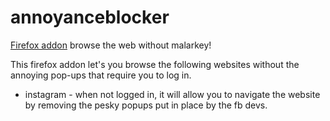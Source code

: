 # annoyanceblocker

[Firefox addon](https://addons.mozilla.org/en-US/firefox/addon/annoyance-blocker/)
browse the web without malarkey!

This firefox addon let's you browse the following websites without
the annoying pop-ups that require you to log in.

- instagram - when not logged in, it will allow you to navigate
  the website by removing the pesky popups put in place by the
  fb devs.
